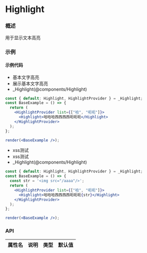 
# Highlight


### 概述

用于显示文本高亮


### 示例

#### 示例代码

- 基本文字高亮
- 展示基本文字高亮
- _Highlight(@components/Highlight)

```jsx
const { default: Highlight, HighlightProvider } = _Highlight;
const BaseExample = () => {
  return (
    <HighlightProvider list={["哈", "呃呃"]}>
      <Highlight>哈哈哈西西西西呃呃呃</Highlight>
    </HighlightProvider>
  );
};

render(<BaseExample />);

```

- xss测试
- xss测试
- _Highlight(@components/Highlight)

```jsx
const { default: Highlight, HighlightProvider } = _Highlight;
const BaseExample = () => {
  const str = '<img src="/aaaa"/>';
  return (
    <HighlightProvider list={["哈", "呃呃"]}>
      <Highlight>哈哈哈西西西西呃呃呃{str}</Highlight>
    </HighlightProvider>
  );
};

render(<BaseExample />);

```


### API

|属性名|说明|类型|默认值|
|  ---  | ---  | --- | --- |

